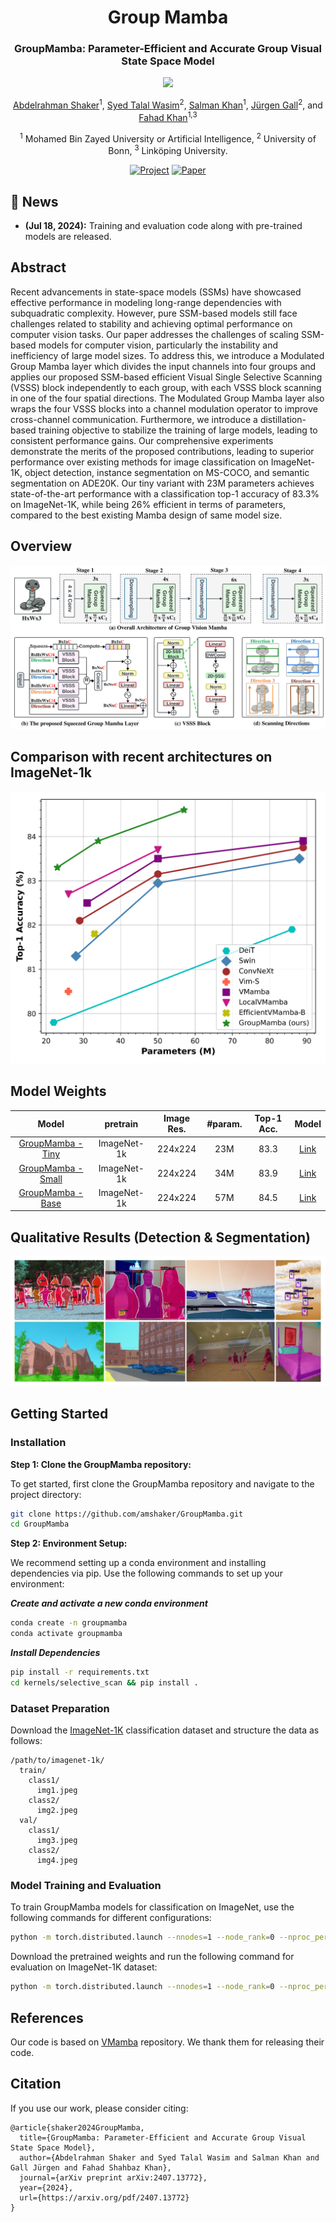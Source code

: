 
<div align="center">
<h1>Group Mamba </h1>
<h3>GroupMamba: Parameter-Efficient and Accurate Group Visual State Space Model</h3>

![](https://i.imgur.com/waxVImv.png)

[Abdelrahman Shaker](https://amshaker.github.io/)<sup>1</sup>, [Syed Talal Wasim](https://talalwasim.github.io/)<sup>2</sup>, [Salman Khan](https://salman-h-khan.github.io/)<sup>1</sup>, [Jürgen Gall](https://pages.iai.uni-bonn.de/gall_juergen/)<sup>2</sup>, and [Fahad Khan](https://sites.google.com/view/fahadkhans/home)<sup>1,3</sup>

<sup>1</sup>  Mohamed Bin Zayed University or Artificial Intelligence, <sup>2</sup>  University of Bonn,  <sup>3</sup> Linköping University.

[![Project](https://img.shields.io/badge/Project-Website-87CEEB)](https://amshaker.github.io/GroupMamba/)
[![Paper](https://img.shields.io/badge/arXiv-Paper-<COLOR>.svg)](https://arxiv.org/pdf/2407.13772)


</div>

## :rocket: News
* **(Jul 18, 2024):** Training and evaluation code along with pre-trained models are released.



## Abstract

Recent advancements in state-space models (SSMs) have showcased effective performance in modeling long-range dependencies with subquadratic complexity. However, pure SSM-based models still face challenges related to stability and achieving optimal performance on computer vision tasks. Our paper addresses the challenges of scaling SSM-based models for computer vision, particularly the instability and inefficiency of large model sizes. To address this, we introduce a Modulated Group Mamba layer which divides the input channels into four groups and applies our proposed SSM-based efficient Visual Single Selective Scanning (VSSS) block independently to each group, with each VSSS block scanning in one of the four spatial directions. The Modulated Group Mamba layer also wraps the four VSSS blocks into a channel modulation operator to improve cross-channel communication.
Furthermore, we introduce a distillation-based training objective to stabilize the training of large models, leading to consistent performance gains. Our comprehensive experiments demonstrate the merits of the proposed contributions, leading to superior performance over existing methods for image classification on ImageNet-1K, object detection, instance segmentation on MS-COCO, and semantic segmentation on ADE20K. 
Our tiny variant with 23M parameters achieves state-of-the-art performance with a classification top-1 accuracy of 83.3% on ImageNet-1K, while being 26% efficient in terms of parameters, compared to the best existing Mamba design of same model size.

## Overview

<div align="center">
<img src="assets/group_mamba.png" />
</div>

## Comparison with recent architectures on ImageNet-1k
 

<div align="center">
<img src="assets/Introduction.png" />
</div>

## Model Weights

|                                     Model                                      |  pretrain  | Image Res. | #param. | Top-1 Acc. |                             Model                             |
|:------------------------------------------------------------------------------:|:----------:|:----------:|:-------:|:----------:|:---------------------------------------------------------:|
| [GroupMamba - Tiny](https://huggingface.co/Abdelrahman-shaker/GroupMamba-Tiny) | ImageNet-1k |  224x224   |   23M   |    83.3    | [Link](https://drive.google.com/file/d/1TrYYs0uGZbja_2ONQLyfiNdp8C5ZYP1o/view?usp=sharing)  |
|  [GroupMamba - Small](https://huggingface.co/Abdelrahman-shaker/GroupMamba-Small)  |    ImageNet-1k     |  224x224   |   34M   |    83.9    | [Link](https://drive.google.com/file/d/1vTN9ynDcsDuOVrcT9GcQ5nBSk-hXySlh/view?usp=sharing) |
|     [GroupMamba - Base](https://huggingface.co/Abdelrahman-shaker/GroupMamba-Base)     |    ImageNet-1k     |  224x224   |   57M   |    84.5    | [Link](https://drive.google.com/file/d/1A_srBeDYpsinU5W3PAEADu1saoz413EU/view?usp=sharing) |

## Qualitative Results (Detection & Segmentation)
![results](assets/Qualitative_results.png)

## Getting Started

### Installation

**Step 1: Clone the GroupMamba repository:**

To get started, first clone the GroupMamba repository and navigate to the project directory:

```bash
git clone https://github.com/amshaker/GroupMamba.git
cd GroupMamba
```

**Step 2: Environment Setup:**

We recommend setting up a conda environment and installing dependencies via pip. Use the following commands to set up your environment:

***Create and activate a new conda environment***

```bash
conda create -n groupmamba
conda activate groupmamba
```


***Install Dependencies***

```bash
pip install -r requirements.txt
cd kernels/selective_scan && pip install .
```
<!-- cd kernels/cross_scan && pip install . -->



### Dataset Preparation
Download the [ImageNet-1K](http://image-net.org/) classification dataset and structure the data as follows:
```
/path/to/imagenet-1k/
  train/
    class1/
      img1.jpeg
    class2/
      img2.jpeg
  val/
    class1/
      img3.jpeg
    class2/
      img4.jpeg
```
### Model Training and Evaluation

To train GroupMamba models for classification on ImageNet, use the following commands for different configurations:

```bash
python -m torch.distributed.launch --nnodes=1 --node_rank=0 --nproc_per_node=8 --master_addr="127.0.0.1" --master_port=29501 train.py --groupmamba-model groupmamba_tiny --batch-size 128 --data-path </path/of/dataset> --output /tmp
```

Download the pretrained weights and run the following command for evaluation on ImageNet-1K dataset:

```bash
python -m torch.distributed.launch --nnodes=1 --node_rank=0 --nproc_per_node=1 --master_addr="127.0.0.1" --master_port=29501 eval.py --groupmamba-model groupmamba_tiny --batch-size 128 --data-path </path/of/dataset> --evaluate </path/of/checkpoint>
```



## References
Our code is based on [VMamba](https://github.com/MzeroMiko/VMamba) repository. 
We thank them for releasing their code.


## Citation
If you use our work, please consider citing:
```
@article{shaker2024GroupMamba,
  title={GroupMamba: Parameter-Efficient and Accurate Group Visual State Space Model},
  author={Abdelrahman Shaker and Syed Talal Wasim and Salman Khan and Gall Jürgen and Fahad Shahbaz Khan},
  journal={arXiv preprint arXiv:2407.13772},
  year={2024},
  url={https://arxiv.org/pdf/2407.13772}
}
```
